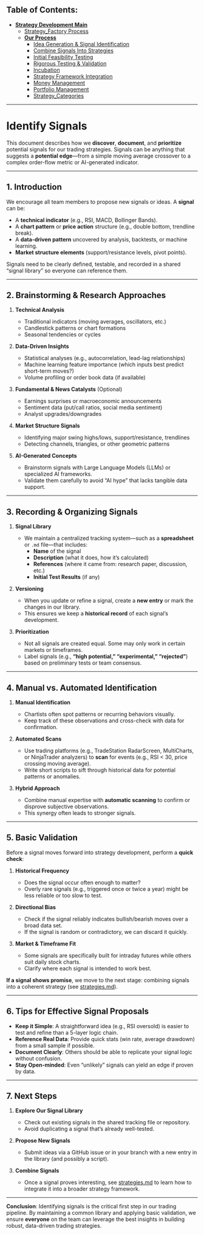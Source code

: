 ## **Table of Contents:**

- [**Strategy Development Main**](../README.md)
  - [Strategy_Factory Process](./strategy_factory.md)
  - [**Our Process**](./README.md)
    - [Idea Generation & Signal Identification](./identify_signals.md)
    - [Combine Signals Into Strategies](./strategies.md)
    - [Initial Feasibility Testing](./feasibility_testing.md)
    - [Rigorous Testing & Validation](./rigorous_test.md)
    - [Incubation](./incubation.md)
    - [Strategy Framework Integration](./Strategy_Framework.md)
    - [Money Management](./Money_Management.md)
    - [Portfolio Management](./Portfolio_Management.md)
    - [Strategy_Categories](./strategy_types.md)

---

# Identify Signals

This document describes how we **discover**, **document**, and **prioritize** potential signals for our trading strategies. Signals can be anything that suggests a **potential edge**—from a simple moving average crossover to a complex order-flow metric or AI-generated indicator.

---

## 1. Introduction

We encourage all team members to propose new signals or ideas. A **signal** can be:
- A **technical indicator** (e.g., RSI, MACD, Bollinger Bands).  
- A **chart pattern** or **price action** structure (e.g., double bottom, trendline break).  
- A **data-driven pattern** uncovered by analysis, backtests, or machine learning.  
- **Market structure elements** (support/resistance levels, pivot points).  

Signals need to be clearly defined, testable, and recorded in a shared “signal library” so everyone can reference them.

---

## 2. Brainstorming & Research Approaches

1. **Technical Analysis**  
   - Traditional indicators (moving averages, oscillators, etc.)  
   - Candlestick patterns or chart formations  
   - Seasonal tendencies or cycles  

2. **Data-Driven Insights**  
   - Statistical analyses (e.g., autocorrelation, lead-lag relationships)  
   - Machine learning feature importance (which inputs best predict short-term moves?)  
   - Volume profiling or order book data (if available)

3. **Fundamental & News Catalysts** (Optional)  
   - Earnings surprises or macroeconomic announcements  
   - Sentiment data (put/call ratios, social media sentiment)  
   - Analyst upgrades/downgrades  

4. **Market Structure Signals**  
   - Identifying major swing highs/lows, support/resistance, trendlines  
   - Detecting channels, triangles, or other geometric patterns  

5. **AI-Generated Concepts**  
   - Brainstorm signals with Large Language Models (LLMs) or specialized AI frameworks.  
   - Validate them carefully to avoid “AI hype” that lacks tangible data support.

---

## 3. Recording & Organizing Signals

1. **Signal Library**  
   - We maintain a centralized tracking system—such as a **spreadsheet** or `.md` file—that includes:  
     - **Name** of the signal  
     - **Description** (what it does, how it’s calculated)  
     - **References** (where it came from: research paper, discussion, etc.)  
     - **Initial Test Results** (if any)  

2. **Versioning**  
   - When you update or refine a signal, create a **new entry** or mark the changes in our library.  
   - This ensures we keep a **historical record** of each signal’s development.

3. **Prioritization**  
   - Not all signals are created equal. Some may only work in certain markets or timeframes.  
   - Label signals (e.g., **“high potential,” “experimental,” “rejected”**) based on preliminary tests or team consensus.

---

## 4. Manual vs. Automated Identification

1. **Manual Identification**  
   - Chartists often spot patterns or recurring behaviors visually.  
   - Keep track of these observations and cross-check with data for confirmation.

2. **Automated Scans**  
   - Use trading platforms (e.g., TradeStation RadarScreen, MultiCharts, or NinjaTrader analyzers) to **scan** for events (e.g., RSI < 30, price crossing moving average).  
   - Write short scripts to sift through historical data for potential patterns or anomalies.

3. **Hybrid Approach**  
   - Combine manual expertise with **automatic scanning** to confirm or disprove subjective observations.  
   - This synergy often leads to stronger signals.

---

## 5. Basic Validation

Before a signal moves forward into strategy development, perform a **quick check**:

1. **Historical Frequency**  
   - Does the signal occur often enough to matter?  
   - Overly rare signals (e.g., triggered once or twice a year) might be less reliable or too slow to test.

2. **Directional Bias**  
   - Check if the signal reliably indicates bullish/bearish moves over a broad data set.  
   - If the signal is random or contradictory, we can discard it quickly.

3. **Market & Timeframe Fit**  
   - Some signals are specifically built for intraday futures while others suit daily stock charts.  
   - Clarify where each signal is intended to work best.

**If a signal shows promise**, we move to the next stage: combining signals into a coherent strategy (see [strategies.md](./strategies.md)).

---

## 6. Tips for Effective Signal Proposals

- **Keep it Simple**: A straightforward idea (e.g., RSI oversold) is easier to test and refine than a 5-layer logic chain.  
- **Reference Real Data**: Provide quick stats (win rate, average drawdown) from a small sample if possible.  
- **Document Clearly**: Others should be able to replicate your signal logic without confusion.  
- **Stay Open-minded**: Even “unlikely” signals can yield an edge if proven by data.

---

## 7. Next Steps

1. **Explore Our Signal Library**  
   - Check out existing signals in the shared tracking file or repository.  
   - Avoid duplicating a signal that’s already well-tested.

2. **Propose New Signals**  
   - Submit ideas via a GitHub issue or in your branch with a new entry in the library (and possibly a script).

3. **Combine Signals**  
   - Once a signal proves interesting, see [strategies.md](./strategies.md) to learn how to integrate it into a broader strategy framework.

---

**Conclusion**: Identifying signals is the critical first step in our trading pipeline. By maintaining a common library and applying basic validation, we ensure **everyone** on the team can leverage the best insights in building robust, data-driven trading strategies.
